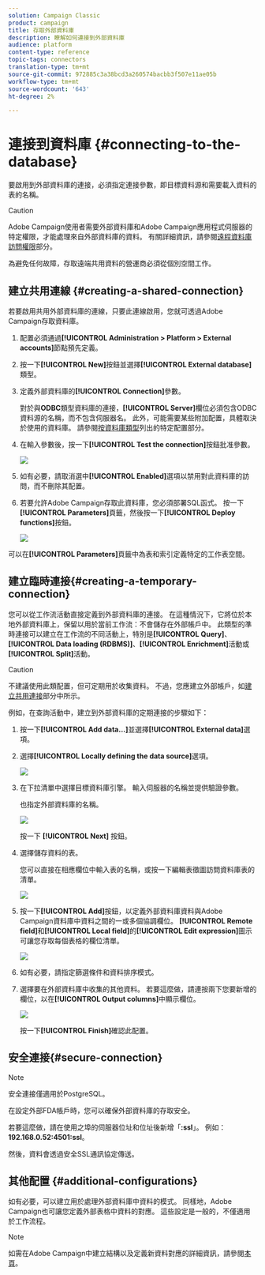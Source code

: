 ```yaml
---
solution: Campaign Classic
product: campaign
title: 存取外部資料庫
description: 瞭解如何連接到外部資料庫
audience: platform
content-type: reference
topic-tags: connectors
translation-type: tm+mt
source-git-commit: 972885c3a38bcd3a260574bacbb3f507e11ae05b
workflow-type: tm+mt
source-wordcount: '643'
ht-degree: 2%

---
```



# 連接到資料庫 {#connecting-to-the-database}

要啟用到外部資料庫的連接，必須指定連接參數，即目標資料源和需要載入資料的表的名稱。

>[!CAUTION]
>
>Adobe Campaign使用者需要外部資料庫和Adobe Campaign應用程式伺服器的特定權限，才能處理來自外部資料庫的資料。 有關詳細資訊，請參閱[遠程資料庫訪問權限](../../installation/using/remote-database-access-rights.md)部分。
>
>為避免任何故障，存取遠端共用資料的營運商必須從個別空間工作。

## 建立共用連線 {#creating-a-shared-connection}

若要啟用共用外部資料庫的連線，只要此連線啟用，您就可透過Adobe Campaign存取資料庫。

1. 配置必須通過&#x200B;**[!UICONTROL Administration > Platform > External accounts]**&#x200B;節點預先定義。
1. 按一下&#x200B;**[!UICONTROL New]**&#x200B;按鈕並選擇&#x200B;**[!UICONTROL External database]**&#x200B;類型。
1. 定義外部資料庫的&#x200B;**[!UICONTROL Connection]**&#x200B;參數。

   對於與&#x200B;**ODBC**&#x200B;類型資料庫的連接，**[!UICONTROL Server]**&#x200B;欄位必須包含ODBC資料源的名稱，而不包含伺服器名。 此外，可能需要某些附加配置，具體取決於使用的資料庫。 請參閱[按資料庫類型](../../installation/using/configure-fda.md)列出的特定配置部分。

1. 在輸入參數後，按一下&#x200B;**[!UICONTROL Test the connection]**&#x200B;按鈕批准參數。

   ![](assets/wf-external-account-create.png)

1. 如有必要，請取消選中&#x200B;**[!UICONTROL Enabled]**&#x200B;選項以禁用對此資料庫的訪問，而不刪除其配置。
1. 若要允許Adobe Campaign存取此資料庫，您必須部署SQL函式。 按一下&#x200B;**[!UICONTROL Parameters]**&#x200B;頁籤，然後按一下&#x200B;**[!UICONTROL Deploy functions]**&#x200B;按鈕。

   ![](assets/wf-external-account-functions.png)

可以在&#x200B;**[!UICONTROL Parameters]**&#x200B;頁籤中為表和索引定義特定的工作表空間。

## 建立臨時連接{#creating-a-temporary-connection}

您可以從工作流活動直接定義到外部資料庫的連接。 在這種情況下，它將位於本地外部資料庫上，保留以用於當前工作流：不會儲存在外部帳戶中。 此類型的準時連接可以建立在工作流的不同活動上，特別是&#x200B;**[!UICONTROL Query]**、**[!UICONTROL Data loading (RDBMS)]**、**[!UICONTROL Enrichment]**&#x200B;活動或&#x200B;**[!UICONTROL Split]**&#x200B;活動。

>[!CAUTION]
>
>不建議使用此類配置，但可定期用於收集資料。 不過，您應建立外部帳戶，如[建立共用連接](#creating-a-shared-connection)部分中所示。

例如，在查詢活動中，建立到外部資料庫的定期連接的步驟如下：

1. 按一下&#x200B;**[!UICONTROL Add data...]**&#x200B;並選擇&#x200B;**[!UICONTROL External data]**&#x200B;選項。
1. 選擇&#x200B;**[!UICONTROL Locally defining the data source]**&#x200B;選項。

   ![](assets/wf_add_data_local_external_data.png)

1. 在下拉清單中選擇目標資料庫引擎。 輸入伺服器的名稱並提供驗證參數。

   也指定外部資料庫的名稱。

   ![](assets/wf_add_data_local_external_data_param.png)

   按一下 **[!UICONTROL Next]** 按鈕。

1. 選擇儲存資料的表。

   您可以直接在相應欄位中輸入表的名稱，或按一下編輯表徵圖訪問資料庫表的清單。

   ![](assets/wf_add_data_local_external_data_select_table.png)

1. 按一下&#x200B;**[!UICONTROL Add]**&#x200B;按鈕，以定義外部資料庫資料與Adobe Campaign資料庫中資料之間的一或多個協調欄位。 **[!UICONTROL Remote field]**&#x200B;和&#x200B;**[!UICONTROL Local field]**&#x200B;的&#x200B;**[!UICONTROL Edit expression]**&#x200B;圖示可讓您存取每個表格的欄位清單。

   ![](assets/wf_add_data_local_external_data_join.png)

1. 如有必要，請指定篩選條件和資料排序模式。
1. 選擇要在外部資料庫中收集的其他資料。 若要這麼做，請連按兩下您要新增的欄位，以在&#x200B;**[!UICONTROL Output columns]**&#x200B;中顯示欄位。

   ![](assets/wf_add_data_local_external_data_select.png)

   按一下&#x200B;**[!UICONTROL Finish]**&#x200B;確認此配置。

## 安全連接{#secure-connection}

>[!NOTE]
>
>安全連接僅適用於PostgreSQL。

在設定外部FDA帳戶時，您可以確保外部資料庫的存取安全。

若要這麼做，請在使用之埠的伺服器位址和位址後新增「**:ssl**」。 例如：**192.168.0.52:4501:ssl**。

然後，資料會透過安全SSL通訊協定傳送。

## 其他配置 {#additional-configurations}

如有必要，可以建立用於處理外部資料庫中資料的模式。 同樣地，Adobe Campaign也可讓您定義外部表格中資料的對應。 這些設定是一般的，不僅適用於工作流程。

>[!NOTE]
>
>如需在Adobe Campaign中建立結構以及定義新資料對應的詳細資訊，請參閱[本頁](../../configuration/using/about-schema-edition.md)。